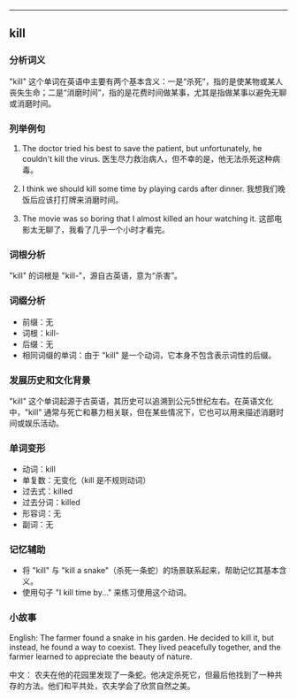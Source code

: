 
---------------
## kill
### 分析词义
"kill" 这个单词在英语中主要有两个基本含义：一是“杀死”，指的是使某物或某人丧失生命；二是“消磨时间”，指的是花费时间做某事，尤其是指做某事以避免无聊或消磨时间。

### 列举例句
1. The doctor tried his best to save the patient, but unfortunately, he couldn't kill the virus.
   医生尽力救治病人，但不幸的是，他无法杀死这种病毒。

2. I think we should kill some time by playing cards after dinner.
   我想我们晚饭后应该打打牌来消磨时间。

3. The movie was so boring that I almost killed an hour watching it.
   这部电影太无聊了，我看了几乎一个小时才看完。

### 词根分析
"kill" 的词根是 "kill-"，源自古英语，意为“杀害”。

### 词缀分析
- 前缀：无
- 词根：kill-
- 后缀：无
- 相同词缀的单词：由于 "kill" 是一个动词，它本身不包含表示词性的后缀。

### 发展历史和文化背景
"kill" 这个单词起源于古英语，其历史可以追溯到公元5世纪左右。在英语文化中，"kill" 通常与死亡和暴力相关联，但在某些情况下，它也可以用来描述消磨时间或娱乐活动。

### 单词变形
- 动词：kill
- 单复数：无变化（kill 是不规则动词）
- 过去式：killed
- 过去分词：killed
- 形容词：无
- 副词：无

### 记忆辅助
- 将 "kill" 与 "kill a snake"（杀死一条蛇）的场景联系起来，帮助记忆其基本含义。
- 使用句子 "I kill time by..." 来练习使用这个动词。

### 小故事
English:
The farmer found a snake in his garden. He decided to kill it, but instead, he found a way to coexist. They lived peacefully together, and the farmer learned to appreciate the beauty of nature.

中文：
农夫在他的花园里发现了一条蛇。他决定杀死它，但最后他找到了一种共存的方法。他们和平共处，农夫学会了欣赏自然之美。

